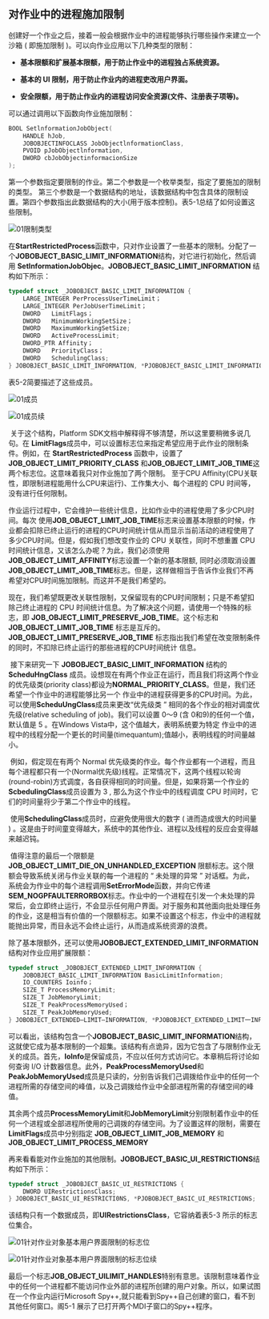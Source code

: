 ## 对作业中的进程施加限制

​		创建好一个作业之后，接着一般会根据作业中的进程能够执行哪些操作来建立一个沙箱 ( 即施加限制 )。可以向作业应用以下几种类型的限制：

* **基本限额和扩展基本限额，用于防止作业中的进程独占系统资源。**

* **基本的 UI 限制，用于防止作业内的进程吏改用户界面。**

* **安全限额，用于防止作业内的进程访问安全资源(文件、注册表子项等)。**

可以通过调用以下函数向作业施加限制：

```c
BOOL SetlnformationJobObject(
    HANDLE hJob,
    JOBOBJECTINFOCLASS JobObjectlnformationClass,
    PVOID pJobObjectlnformation,
	DWORD cbJobObjectinformacionSize
);
```

​		第一个参数指定要限制的作业。第二个参数是一个枚举类型，指定了要施加的限制的类型。 第三个参数是一个数据结构的地址，该数据结构中包含具体的限制设置。第四个参数指出此数据结构的大小(用于版本控制)。表5-1总结了如何设置这些限制。

![01限制类型](./markdownimage/01限制类型.png)

​		在**StartRestrictedProcess**函数中，只对作业设置了一些基本的限制。分配了一 个**JOBOBJECT_BASIC_LIMIT_INFORMATION**结构，对它进行初始化，然后调用 **SetlnformationJobObjec**。**JOBOBJECT_BASIC_LIMIT_INFORMATION** 结构如下所示：

```c
typedef struct _JOBOBJECT_BASIC_LIMIT_INFORMATION {
    LARGE_INTEGER PerProcessUserTimeLimit；
    LARGE_INTEGER PerJobUserTimeLimit；
    DWORD	LimitFlags；
    DWORD	MinimumWorkingSetSize；
    DWORD	MaximumWorkingSetSize;
    DWORD	ActiveProcessLimit;
    DWORD_PTR Affinity；
    DWORD	PriorityClass；
    DWORD	SchedulingClass;
} JOBOBJECT_BASIC_LIMIT_INFORMATION, *PJOBOBJECT_BASIC_LIMIT_INFORMATION;
```

表5-2简要描述了这些成员。

![01成员](./markdownimage/01成员.png)

![01成员续](./markdownimage/01成员续.png)

​		关于这个结构，Platform SDK文档中解释得不够清楚，所以这里要稍微多说几句。在 **LimitFlags**成员中，可以设置标志位来指定希望应用于此作业的限制条件。例如，在 **StartRestrictedProcess** 函数中，设置了 **JOB_OBJECT_LIMIT_PRIORITY_CLASS** 和**JOB_OBJECT_LIMlT_JOB_TIME**这两个标志位。这意味着我只对作业施加了两个限制。 至于CPU Affinity(CPU关联性，即限制进程能用什么CPU来运行)、工作集大小、每个进程的 CPU 时间等，没有进行任何限制。	

​		作业运行过程中，它会维护一些统计信息，比如作业中的进程使用了多少CPU时间。每次 使用**JOB_OBJECT_LIMIT_JOB_TIME**标志来设置基本限额的时候，作业都会扣除已终止运行的进程的CPU时间统计信从而显示当前活动的进程使用了多少CPU时间。但是，假如我们想改变作业的 CPU 关联性，同时不想重置 CPU 时间统计信息，又该怎么办呢？为此，我们必须使用**JOB_OBJECT_LIMIT_AFFINITY**标志设置一个新的基本限额, 同时必须取消设置**JOB_OBJECT_LIMIT_JOB_TIME**标志。但是，这样做相当于告诉作业我们不再希望对CPU时间施加限制。而这并不是我们希望的。

​		现在，我们希望既更改关联性限制，又保留现有的CPU时间限制；只是不希望扣除己终止进程的 CPU 时间统计信息。为了解决这个问题，请使用一个特殊的标志，即 **JOB_OBJECT_LIMIT_PRESERVE_JOB_TIME**。这个标志和 **JOB_OBJECT_LIMIT_JOB_TIME** 标志是互斥的。**JOB_OBJECT_LIMIT_PRESERVE_JOB_TIME** 标志指出我们希望在改变限制条件的同时，不扣除已终止运行的那些进程的CPU时间统计 信息。

​		接下来研究一下 **JOBOBJECT_BASIC_LIMIT_INFORMATION** 结构的 **ScheduHngClass** 成员。设想现在有两个作业正在运行，而且我们将这两个作业的优先级类(priority class)都设为**NORMAL_PRIORITY_CLASS**。但是，我们还希望一个作业中的进程能够比另一个 作业中的进程获得更多的CPU时间。为此，可以使用**ScheduUngClass**成员来更改“优先级类 ” 相同的各个作业的相对调度优先级(relative scheduling of job)。我们可以设置 0〜9 (含 0和9)的任何一个值，默认值是 5 。在Windows Vista中，这个值越大，表明系统要为特定 作业中的进程中的线程分配一个更长的时间量(timequantum);值越小，表明线程的时间量越小。

​		例如，假定现在有两个 Normal 优先级类的作业。每个作业都有一个进程，而且每个进程都只有一个(Normal优先级)线程。正常情况下，这两个线程以轮询(round-robin)方式调度，各自获得相同的时间量。但是，如果将第一个作业的**ScbedulingClass**成员设置为 3 , 那么为这个作业中的线程调度 CPU 时间时，它们的时间量将少于第二个作业中的线程。

​		使用**SchedulingClass**成员时，应避免使用很大的数字 ( 进而造成很大的时间量 ) 。这是由于时间童变得越大，系统中的其他作业、进程以及线程的反应会变得越来越迟钝。

​		值得注意的最后一个限额是 **JOB_OBJECT_LIMIT_DIE_ON_UNHANDLED_EXCEPTION** 限额标志。这个限额会导致系统关闭与作业关联的每一个进程的 “ 未处理的异常 ” 对话框。为此，系统会为作业中的每个进程调用**SetErrorMode**函数，并向它传递 **SEM_NOGPFAULTERRORBOX**标志。作业中的一个进程在引发一个未处理的异常后，会立即终止运行，不会显示任何用户界面。对于服务和其他面向批处理任务的作业，这是相当有价值的一个限额标志。如果不设置这个标志，作业中的进程就能抛出异常，而目永远不会终止运行，从而造成系统资源的浪费。

​		除了基本限额外，还可以使用**JOBOBJECT_EXTENDED_LIMIT_INFORMATION**结构对作业应用扩展限额：

```c
typedef struct _JOBOBJECT_EXTENDED_LIMIT_INFORMATION {
    JOBOBJECT_BASIC_LIMIT_INFORMATION BasicLimitInformation;
    IO_COUNTERS Ioinfo；
    SIZE_T ProcessMemoryLimit;
    SIZE_T JobMemoryLimit;
    SIZE_T PeakProcessMemoryUsed；
    SIZE_T PeakJobMemoryUsed;
} JOBOBJECT_EXTENDED—LIMIT—INFORMATION, *PJOBOBJECT_EXTENDED_LIMIT一INFORMATION;
```

​		可以看出，该结构包含一个**JOBOBJECT_BASIC_LIMIT_INFORMATION**结构，这就使它成为基本限制的一个超集。该结构有点诡异，因为它包含了与限制作业无关的成员。首先，**IoInfo**是保留成员，不应以任何方式访问它。本章稍后将讨论如何查询 I/O 计数器信息。此外，**PeakProcessMemoryUsed**和**PeakJobMemoryUsed**成员是只读的，分别告诉我们己调拨给作业中的任何一个进程所需的存储空间的峰值，以及己调拨给作业中全部进程所需的存储空间的峰值。

​		其余两个成员**ProcessMemoryLimit**和**JobMemoryLimit**分别限制着作业中的任何一个进程或全部进程所使用的己调拨的存储空间。为了设置这样的限制，需要在**LimitFlags**成员中分别指定 **JOB_OBJECT_LIMIT_JOB_MEMORY** 和 **JOB_OBJECT_LIMIT_PROCESS_MEMORY**

​		再来看看能对作业施加的其他限制。**JOBOBJECT_BASIC_UI_RESTRICTIONS**结构如下所示：

```c
typedef struct _JOBOBJECT_BASIC_UI_RESTRICTIONS {
	DWORD UIRestrictionsClass;
} JOBOBJECT_BASIC_UI_RESTRICTI0NS, *PJOBOBJECT_BASIC_UI_RESTRICTIONS;
```

​		该结构只有一个数据成员，即**UIRestrictionsClass**，它容纳着表5-3 所示的标志位集合。

![01针对作业对象基本用户界面限制的标志位](./markdownimage/01针对作业对象基本用户界面限制的标志位.png)

![01针对作业对象基本用户界面限制的标志位续](./markdownimage/01针对作业对象基本用户界面限制的标志位续.png)

​		最后一个标志**JOB_OBJECT_UILIMIT_HANDLES**特别有意思。该限制意味着作业中的任何一个进程都不能访问作业外部的进程所创建的用户对象。所以，如果试图在一个作业内运行Microsoft Spy++,就只能看到Spy++自己创建的窗口，看不到其他任何窗口。阁5-1 展示了已打开两个MDI子窗口的Spy++程序。